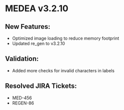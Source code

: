 # MEDEA v3.2.10
## New Features:
* Optimized image loading to reduce memory footprint
* Updated re_gen to v3.2.10

## Validation:
* Added more checks for invalid characters in labels

## Resolved JIRA Tickets:
* MED-456
* REGEN-86
